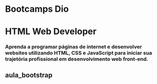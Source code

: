# Bootcamps Dio

# HTML Web Developer
### Aprenda a programar páginas de internet e desenvolver websites utilizando HTML, CSS e JavaScript para iniciar sua trajetória profissional em desenvolvimento web front-end.


## aula_bootstrap